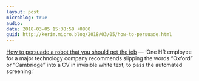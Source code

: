 ```yaml
---
layout: post
microblog: true
audio: 
date: 2018-03-05 15:38:58 +0800
guid: http://kerim.micro.blog/2018/03/05/how-to-persuade.html
---
```

[How to persuade a robot that you should get the job](https://www.theguardian.com/technology/2018/mar/04/robots-screen-candidates-for-jobs-artificial-intelligence?CMP=twt_gu) — ‘One HR employee for a major technology company recommends slipping the words “Oxford” or “Cambridge” into a CV in invisible white text, to pass the automated screening.’
